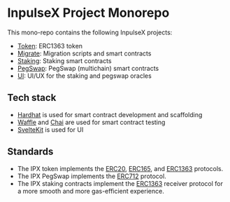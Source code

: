 # InpulseX Project Monorepo

This mono-repo contains the following InpulseX projects:

- [Token](./token/): ERC1363 token
- [Migrate](./migrate/): Migration scripts and smart contracts
- [Staking](./staking/): Staking smart contracts
- [PegSwap](./pegswap/): PegSwap (multichain) smart contracts
- [UI](./UI/): UI/UX for the staking and pegswap oracles

## Tech stack

- [Hardhat](https://hardhat.org/) is used for smart contract development and scaffolding
- [Waffle](https://getwaffle.io/) and [Chai](https://www.chaijs.com/) are used for smart contract testing
- [SvelteKit](https://kit.svelte.dev/) is used for UI

## Standards

- The IPX token implements the [ERC20](https://eips.ethereum.org/EIPS/eip-20),
  [ERC165](https://eips.ethereum.org/EIPS/eip-165), and
  [ERC1363](https://eips.ethereum.org/EIPS/eip-1363) protocols.
- The IPX PegSwap implements the [ERC712](https://eips.ethereum.org/EIPS/eip-712) protocol.
- The IPX staking contracts implement the [ERC1363](https://eips.ethereum.org/EIPS/eip-1363)
  receiver protocol for a more smooth and more gas-efficient experience.
